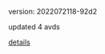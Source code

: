 version: 2022072118-92d2

updated 4 avds

[details](https://github.com/0x74f917491bfa7ebfa379/ali_avd_db/blob/master/change_log/2022/07/21/18/92d2.txt)